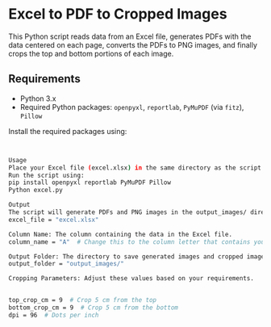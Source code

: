 # Excel to PDF to Cropped Images

This Python script reads data from an Excel file, generates PDFs with the data centered on each page, converts the PDFs to PNG images, and finally crops the top and bottom portions of each image.

## Requirements

- Python 3.x
- Required Python packages: `openpyxl`, `reportlab`, `PyMuPDF` (via `fitz`), `Pillow`

Install the required packages using:

```bash


Usage
Place your Excel file (excel.xlsx) in the same directory as the script.
Run the script using:
pip install openpyxl reportlab PyMuPDF Pillow
Python excel.py

Output
The script will generate PDFs and PNG images in the output_images/ directory. Cropped images will be saved in the cropped_images/ directory.
excel_file = "excel.xlsx"

Column Name: The column containing the data in the Excel file.
column_name = "A"  # Change this to the column letter that contains your data

Output Folder: The directory to save generated images and cropped images.
output_folder = "output_images/"

Cropping Parameters: Adjust these values based on your requirements.


top_crop_cm = 9  # Crop 5 cm from the top
bottom_crop_cm = 9  # Crop 5 cm from the bottom
dpi = 96  # Dots per inch
